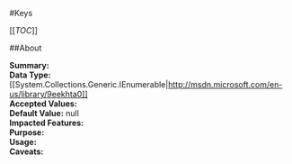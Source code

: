#Keys

[[_TOC_]]

##About

**Summary:**   
**Data Type:** [[System.Collections.Generic.IEnumerable|http://msdn.microsoft.com/en-us/library/9eekhta0]]  
**Accepted Values:**   
**Default Value:** null  
**Impacted Features:**   
**Purpose:**   
**Usage:**   
**Caveats:**   

